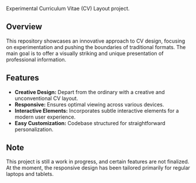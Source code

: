 Experimental Curriculum Vitae (CV) Layout project.

## Overview

This repository showcases an innovative approach to CV design, focusing on experimentation and pushing the boundaries of traditional formats. The main goal is to offer a visually striking and unique presentation of professional information.

## Features

- **Creative Design:** Depart from the ordinary with a creative and unconventional CV layout.
- **Responsive:** Ensures optimal viewing across various devices.
- **Interactive Elements:** Incorporates subtle interactive elements for a modern user experience.
- **Easy Customization:** Codebase structured for straightforward personalization.

 ## Note

 This project is still a work in progress, and certain features are not finalized. At the moment, the responsive design has been tailored primarily for regular laptops and tablets.
  
